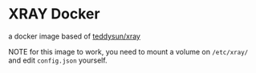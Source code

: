 # XRAY Docker

a docker image based of [teddysun/xray](https://hub.docker.com/r/teddysun/xray)

NOTE
for this image to work, you need to mount a volume on `/etc/xray/` and edit `config.json` yourself.
